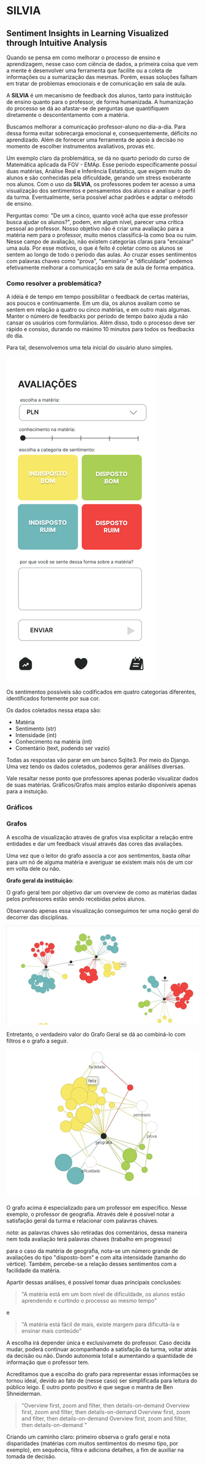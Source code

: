 # **SILVIA**

## **S**entiment **I**nsights in **L**earning **V**isualized through **I**ntuitive **A**nalysis

Quando se pensa em como melhorar o processo de ensino e aprendizagem, nesse caso com ciência de dados, a primeira coisa que vem a mente é desenvolver uma ferramenta que facilite ou a coleta de informações ou a sumarização das mesmas. Porém, essas soluções falham em tratar de problemas emocionais e de comunicação em sala de aula. 

A **SILVIA** é um mecanismo de feedback dos alunos, tanto para instituição de ensino quanto para o professor, de forma humanizada. A humanização do processo se dá ao afastar-se de perguntas que quantifiquem diretamente o descontentamento com a matéria.

Buscamos melhorar a comunicação professor-aluno no dia-a-dia. Para dessa forma evitar sobrecarga emocional e, consequentemente, déficits no aprendizado. Além de fornecer uma ferramenta de apoio à decisão no momento de escolher instrumentos avaliativos, provas etc.

Um exemplo claro da problemática, se dá no quarto período do curso de Matemática aplicada da FGV - EMAp. Esse período específicamente possuí duas matérias, Análise Real e Inferência Estatística, que exigem muito do alunos e são conhecidas pela dificuldade, gerando um stress exoberante nos alunos. Com o uso da **SILVIA**, os professores podem ter acesso a uma visualização dos sentimentos e pensamentos dos alunos e analisar o perfil da turma. Eventualmente, seria possível achar padrões e adptar o método de ensino.

Perguntas como: "De um a cinco, quanto você acha que esse professor busca ajudar os alunos?", podem, em algum nível, parecer uma crítica pessoal ao professor. Nosso objetivo não é criar uma avaliação para a matéria nem para o professor, muito menos classificá-la como boa ou ruim. Nesse campo de avaliação, não existem categorias claras para "encaixar" uma aula. Por esse motivos, o que é feito é coletar como os alunos se sentem ao longo de todo o período das aulas. Ao cruzar esses sentimentos com palavras chaves como "prova", "seminário" e "dificuldade" podemos efetivamente melhorar a comunicação em sala de aula de forma empática.

### Como resolver a problemática?

A idéia é de tempo em tempo possibilitar o feedback de certas matérias, aos poucos e continuamente. Em um dia, os alunos avaliam como se sentem em relação a quatro ou cinco matérias, e em outro mais algumas. Manter o número de feedbacks por período de tempo baixo ajuda a não cansar os usuários com formulários. Além disso, todo o processo deve ser rápido e consiso, durando no máximo 10 minutos para todos os feedbacks do dia.

Para tal, desenvolvemos uma tela inicial do usuário aluno simples.

![tela inicial aplicativo](imagens_relatorio\tela_inicial.png)

Os sentimentos possíveis são codificados em quatro categorias diferentes, identificados fortemente por sua cor.

Os dados coletados nessa etapa são:

-   Matéria
-   Sentimento (str)
-   Intensidade (int)
-   Conhecimento na matéria (int)
-   Comentário (text, podendo ser vazio)

Todas as respostas vão parar em um banco Sqlite3. Por meio do Django. Uma vez tendo os dados coletados, podemos gerar análilses diversas.

Vale resaltar nesse ponto que professores apenas poderão visualizar dados de suas matérias. Gráficos/Grafos mais amplos estarão disponíveis apenas para a instuição.

### Gráficos

### Grafos

A escolha de visualização através de grafos visa explicitar a relação entre entidades e dar um feedback visual através das cores das avaliações.

Uma vez que o leitor do grafo associa a cor aos sentimentos, basta olhar para um nó de alguma matéria e averiguar se existem mais nós de um cor em volta dele ou não.

**Grafo geral da instituição**:



O grafo geral tem por objetivo dar um overview de como as matérias dadas pelos professores estão sendo recebidas pelos alunos. 

Observando apenas essa visualização conseguimos ter uma noção geral do decorrer das disciplinas. 


![Grafo geral](imagens_relatorio\grafo_geral.jpg)

Entretanto, o verdadeiro valor do Grafo Geral se dá ao combiná-lo com filtros e o grafo a seguir.

![Grafo professor](imagens_relatorio\grafo_professor.jpg)

O grafo acima é especializado para um professor em específico. Nesse exemplo, o professor de geografia. Através dele é possível notar a satisfação geral da turma e relacionar com palavras chaves.

*nota:* as palavras chaves são retiradas dos comentários, dessa maneira nem toda avaliação terá palavras chaves (trabalho em progresso)

para o caso da matéria de geografia, nota-se um número grande de avaliações do tipo "disposto-bom" e com alta intensidade (tamanho do vértice). Também, percebe-se a relação desses sentimentos com a facilidade da matéria.

Apartir dessas análises, é possível tomar duas principais conclusões:

>   "A matéria está em um bom nível de dificuldade, os alunos estão aprendendo e curtindo o processo ao mesmo tempo" 

e

>   "A matéria está fácil de mais, existe margem para dificultá-la e ensinar mais conteúdo"

A escolha irá depender única e exclusivamete do professor. Caso decida mudar, poderá continuar acompanhando a satisfação da turma, voltar atrás da decisão ou não. Dando autonomia total e aumentando a quantidade de informação que o professor tem.

Acreditamos que a escolha do grafo para representar essas informações se tornou ideal, devido ao fato de (nesse caso) ser simplificada para leitura do público leigo. E outro ponto positivo é que segue o mantra de Ben Shneiderman.

>   "Overview first, zoom and filter, then details-on-demand
Overview first, zoom and filter, then details-on-demand
Overview first, zoom and filter, then details-on-demand
Overview first, zoom and filter, then details-on-demand " 

Criando um caminho claro: primeiro observa o grafo geral e nota disparidades (matérias com muitos sentimentos do mesmo tipo, por exemplo), em sequência, filtra e adiciona detalhes, a fim de auxiliar na tomada de decisão.